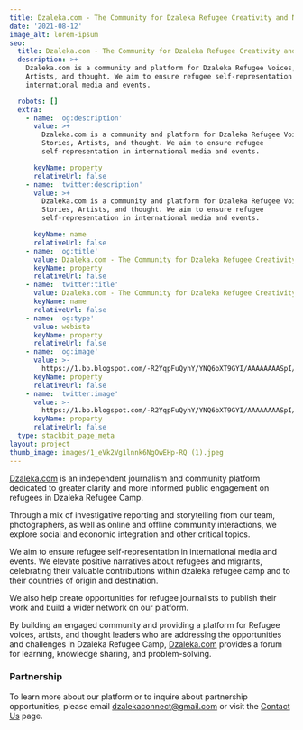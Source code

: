 ```yaml
---
title: Dzaleka.com - The Community for Dzaleka Refugee Creativity and News
date: '2021-08-12'
image_alt: lorem-ipsum
seo:
  title: Dzaleka.com - The Community for Dzaleka Refugee Creativity and News
  description: >+
    Dzaleka.com is a community and platform for Dzaleka Refugee Voices, Stories,
    Artists, and thought. We aim to ensure refugee self-representation in
    international media and events.

  robots: []
  extra:
    - name: 'og:description'
      value: >+
        Dzaleka.com is a community and platform for Dzaleka Refugee Voices,
        Stories, Artists, and thought. We aim to ensure refugee
        self-representation in international media and events.

      keyName: property
      relativeUrl: false
    - name: 'twitter:description'
      value: >+
        Dzaleka.com is a community and platform for Dzaleka Refugee Voices,
        Stories, Artists, and thought. We aim to ensure refugee
        self-representation in international media and events.

      keyName: name
      relativeUrl: false
    - name: 'og:title'
      value: Dzaleka.com - The Community for Dzaleka Refugee Creativity and News
      keyName: property
      relativeUrl: false
    - name: 'twitter:title'
      value: Dzaleka.com - The Community for Dzaleka Refugee Creativity and News
      keyName: name
      relativeUrl: false
    - name: 'og:type'
      value: webiste
      keyName: property
      relativeUrl: false
    - name: 'og:image'
      value: >-
        https://1.bp.blogspot.com/-R2YqpFuQyhY/YNQ6bXT9GYI/AAAAAAAASpI/M6yPSTo0RAkic2ywslXTUaksQOmwhT43wCPcBGAYYCw/s2048/1_eVk2Vg1lnnk6NgOwEHp-RQ.jpeg
      keyName: property
      relativeUrl: false
    - name: 'twitter:image'
      value: >-
        https://1.bp.blogspot.com/-R2YqpFuQyhY/YNQ6bXT9GYI/AAAAAAAASpI/M6yPSTo0RAkic2ywslXTUaksQOmwhT43wCPcBGAYYCw/s2048/1_eVk2Vg1lnnk6NgOwEHp-RQ.jpeg
      keyName: property
      relativeUrl: false
  type: stackbit_page_meta
layout: project
thumb_image: images/1_eVk2Vg1lnnk6NgOwEHp-RQ (1).jpeg
---
```

[Dzaleka.com](http://dzaleka.com/) is an independent journalism and community platform dedicated to greater clarity and more informed public engagement on refugees in Dzaleka Refugee Camp.

Through a mix of investigative reporting and storytelling from our team, photographers, as well as online and offline community interactions, we explore social and economic integration and other critical topics.

We aim to ensure refugee self-representation in international media and events. We elevate positive narratives about refugees and migrants, celebrating their valuable contributions within dzaleka refugee camp and to their countries of origin and destination.

We also help create opportunities for refugee journalists to publish their work and build a wider network on our platform.

By building an engaged community and providing a platform for Refugee voices, artists, and thought leaders who are addressing the opportunities and challenges in Dzaleka Refugee Camp, [Dzaleka.com](https://draft.blogger.com/#) provides a forum for learning, knowledge sharing, and problem-solving.

### Partnership

To learn more about our platform or to inquire about partnership opportunities, please email <dzalekaconnect@gmail.com> or visit the [Contact Us](https://www.dzalekaconnect.com/contact.) page.
